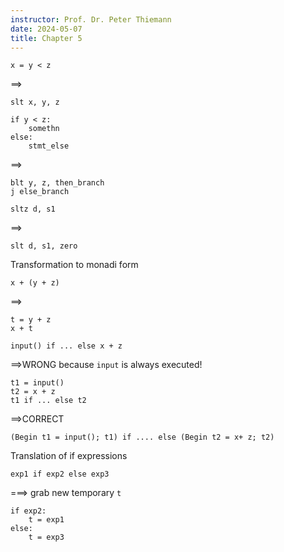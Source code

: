 ```yaml
---
instructor: Prof. Dr. Peter Thiemann
date: 2024-05-07
title: Chapter 5
---
```


```
x = y < z
```
==>
```
slt x, y, z
```

```
if y < z:
	somethn
else:
    stmt_else
```
==>
```
blt y, z, then_branch
j else_branch
```

```
sltz d, s1
```
==>
```
slt d, s1, zero
```

Transformation to monadi form

```
x + (y + z)
```
==>
```
t = y + z
x + t
```

```
input() if ... else x + z
```
==>WRONG because `input` is always executed!
```
t1 = input()
t2 = x + z
t1 if ... else t2
```
==>CORRECT
```
(Begin t1 = input(); t1) if .... else (Begin t2 = x+ z; t2)
```


Translation of if expressions
```
exp1 if exp2 else exp3
```
===>
grab new temporary `t`
```
if exp2:
	t = exp1
else:
    t = exp3
```

